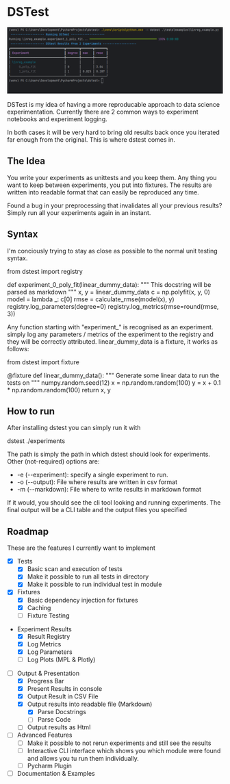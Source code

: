 DSTest
======

![DStest Image](./resources/images/dstest.png)

DSTest is my idea of having a more reproducable approach to data science experimentation. 
Currently there are 2 common ways to experiment notebooks and experiment logging. 

In both cases it will be very hard to bring old results back once you iterated far enough
from the original. This is where dstest comes in.

The Idea
--------

You write your experiments as unittests and you keep them. Any thing you want to keep between experiments,
you put into fixtures. The results are written into readable format that can easily be reproduced any time. 

Found a bug in your preprocessing that invalidates all your previous results?
Simply run all your experiments again in an instant.

Syntax
------

I'm conciously trying to stay as close as possible to the normal unit testing syntax.
  
  from dstest import registry

  def experiment_0_poly_fit(linear_dummy_data):
    """
    This docstring will be parsed as markdown
    """
    x, y = linear_dummy_data
    c = np.polyfit(x, y, 0)
    model = lambda _: c[0]
    rmse = calculate_rmse(model(x), y)
    registry.log_parameters(degree=0)
    registry.log_metrics(rmse=round(rmse, 3))

Any function starting with "experiment_" is recognised as an experiment. simply log any parameters / metrics
of the experiment to the registry and they will be correctly attributed. 
linear_dummy_data is a fixture, it works as follows:

  from dstest import fixture

  @fixture
  def linear_dummy_data():
      """ Generate some linear data to run the tests on """
      numpy.random.seed(12)
      x = np.random.random(100)
      y = x + 0.1 * np.random.random(100)
      return x, y

How to run
----------

After installing dstest you can simply run it with

  dstest ./experiments

The path is simply the path in which dstest should look for experiments.
Other (not-required) options are:

 - -e (--experiment): specify a single experiment to run.
 - -o (--output): File where results are written in csv format
 - -m (--markdown): File where to write results in markdown format

If it would, you should see the cli tool looking and running experiments. The final output will be a CLI table 
and the output files you specified

Roadmap
-------
These are the features I currently want to implement

- [X] Tests
  - [X] Basic scan and execution of tests
  - [X] Make it possible to run all tests in directory
  - [X] Make it possible to run individual test in module
- [X] Fixtures
  - [X] Basic dependency injection for fixtures
  - [X] Caching
  - [ ] Fixture Testing
- Experiment Results
  - [X] Result Registry
  - [X] Log Metrics
  - [X] Log Parameters
  - [ ] Log Plots (MPL & Plotly)
- [ ] Output & Presentation
  - [X] Progress Bar
  - [X] Present Results in console
  - [X] Output Result in CSV File
  - [X] Output results into readable file (Markdown)
    - [X] Parse Docstrings
    - [ ] Parse Code
  - [ ] Output results as Html
- [ ] Advanced Features
  - [ ] Make it possible to not rerun experiments and still see the results
  - [ ] Interactive CLI interface which shows you which module were found and allows you tu run them individually. 
  - [ ] Pycharm Plugin
- [ ] Documentation & Examples